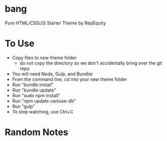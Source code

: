 bang
====

Pure HTML/CSS/JS Starter Theme by RepEquity

To Use
======

- Copy files to new theme folder
	- do not copy the directory so we don't accidentally bring over the git repo
-  You will need Node, Gulp, and Bundler
-  From the command line, cd into your new theme folder
-  Run "bundle install"
-  Run "bundle update"
-  Run "sudo npm install"
-  Run "npm update caniuse-db"
-  Run "gulp"
-  To stop watching, use Ctrl+C

Random Notes
============